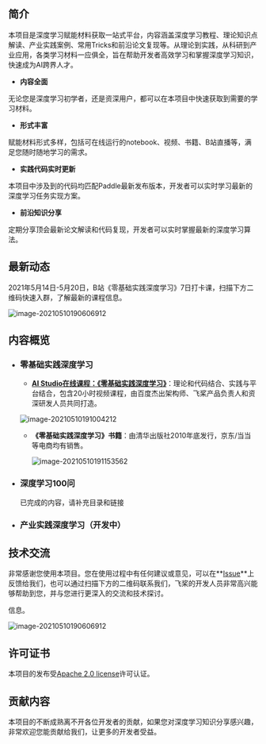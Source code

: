 ## 简介

本项目是深度学习赋能材料获取一站式平台，内容涵盖深度学习教程、理论知识点解读、产业实践案例、常用Tricks和前沿论文复现等。从理论到实践，从科研到产业应用，各类学习材料一应俱全，旨在帮助开发者高效学习和掌握深度学习知识，快速成为AI跨界人才。

- **内容全面**

无论您是深度学习初学者，还是资深用户，都可以在本项目中快速获取到需要的学习材料。

- **形式丰富** 

赋能材料形式多样，包括可在线运行的notebook、视频、书籍、B站直播等，满足您随时随地学习的需求。

- **实践代码实时更新**

本项目中涉及到的代码均匹配Paddle最新发布版本，开发者可以实时学习最新的深度学习任务实现方案。

- **前沿知识分享** 

定期分享顶会最新论文解读和代码复现，开发者可以实时掌握最新的深度学习算法。



## 最新动态

2021年5月14日-5月20日，B站《零基础实践深度学习》7日打卡课，扫描下方二维码快速入群，了解最新的课程信息。

![image-20210510190606912](C:\Users\wulei13\AppData\Roaming\Typora\typora-user-images\image-20210510190606912.png)



## 内容概览

* ### 零基础实践深度学习

  - **[AI Studio在线课程：《零基础实践深度学习》](https://aistudio.baidu.com/aistudio/course/introduce/1297：
    )**：理论和代码结合、实践与平台结合，包含20小时视频课程，由百度杰出架构师、飞桨产品负责人和资深研发人员共同打造。

    

  ![image-20210510191004212](C:\Users\wulei13\AppData\Roaming\Typora\typora-user-images\image-20210510191004212.png)

  

  - **《零基础实践深度学习》书籍**：由清华出版社2010年底发行，京东/当当等电商均有销售。

    ![image-20210510191153562](C:\Users\wulei13\AppData\Roaming\Typora\typora-user-images\image-20210510191153562.png)



* ### 深度学习100问

  已完成的内容，请补充目录和链接

  

* ### 产业实践深度学习（开发中）

  

## 技术交流

非常感谢您使用本项目。您在使用过程中有任何建议或意见，可以在**[Issue](https://github.com/PaddlePaddle/PaddleDetection/issues)**上反馈给我们，也可以通过扫描下方的二维码联系我们，飞桨的开发人员非常高兴能够帮助到您，并与您进行更深入的交流和技术探讨。

信息。

![image-20210510190606912](C:\Users\wulei13\AppData\Roaming\Typora\typora-user-images\image-20210510190606912.png)

## 许可证书

本项目的发布受[Apache 2.0 license](LICENSE)许可认证。



## 贡献内容

本项目的不断成熟离不开各位开发者的贡献，如果您对深度学习知识分享感兴趣，非常欢迎您能贡献给我们，让更多的开发者受益。

